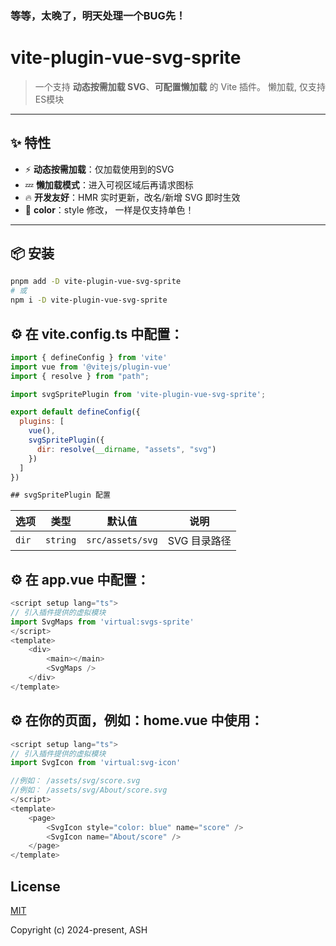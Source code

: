 ### 等等，太晚了，明天处理一个BUG先！

# vite-plugin-vue-svg-sprite 

> 一个支持 **动态按需加载 SVG**、**可配置懒加载** 的 Vite 插件。
> 懒加载, 仅支持ES模块
  

---

## ✨ 特性

- ⚡ **动态按需加载**：仅加载使用到的SVG  
- 💤 **懒加载模式**：进入可视区域后再请求图标  
- 🔥 **开发友好**：HMR 实时更新，改名/新增 SVG 即时生效  
- 💄 **color**：style 修改， 一样是仅支持单色！

---

## 📦 安装

```bash
pnpm add -D vite-plugin-vue-svg-sprite
# 或
npm i -D vite-plugin-vue-svg-sprite
```


## ⚙️ 在 vite.config.ts 中配置：
```js
import { defineConfig } from 'vite'
import vue from '@vitejs/plugin-vue'
import { resolve } from "path";

import svgSpritePlugin from 'vite-plugin-vue-svg-sprite';

export default defineConfig({
  plugins: [
    vue(),
    svgSpritePlugin({
      dir: resolve(__dirname, "assets", "svg")
    })
  ]
})

## svgSpritePlugin 配置
```
| 选项                | 类型                        | 默认值               | 说明                              |
| ----------------- | ------------------------- | ----------------- | ------------------------------- |
| `dir`             | `string`                  | `src/assets/svg`  | SVG 目录路径                        |


## ⚙️ 在 app.vue 中配置：
```js
<script setup lang="ts">
// 引入插件提供的虚拟模块
import SvgMaps from 'virtual:svgs-sprite'
</script>
<template>
    <div>
        <main></main>
        <SvgMaps />
    </div>
</template>
```


## ⚙️ 在你的页面，例如：home.vue 中使用：
```js
<script setup lang="ts">
// 引入插件提供的虚拟模块
import SvgIcon from 'virtual:svg-icon'

//例如： /assets/svg/score.svg
//例如： /assets/svg/About/score.svg
</script>
<template>
    <page>
        <SvgIcon style="color: blue" name="score" />
        <SvgIcon name="About/score" />
    </page>
</template>
```

<!-- == -->

## License

[MIT](https://opensource.org/licenses/MIT)

Copyright (c) 2024-present, ASH

